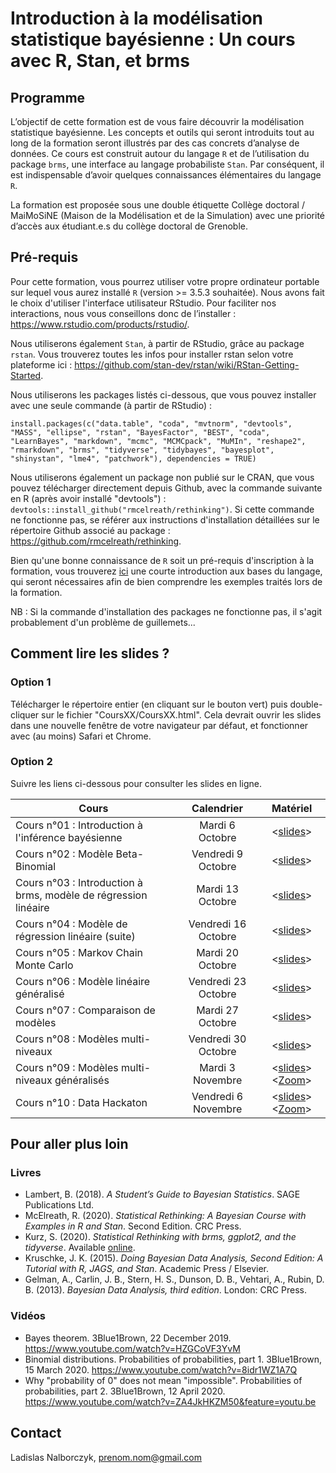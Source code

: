 # Introduction à la modélisation statistique bayésienne : Un cours avec R, Stan, et brms

## Programme

L’objectif de cette formation est de vous faire découvrir la modélisation statistique bayésienne. Les concepts et outils qui seront introduits tout au long de la formation seront illustrés par des cas concrets d’analyse de données. Ce cours est construit autour du langage `R` et de l’utilisation du package `brms`, une interface au langage probabiliste `Stan`. Par conséquent, il est indispensable d’avoir quelques connaissances élémentaires du langage `R`.

La formation est proposée sous une double étiquette Collège doctoral / MaiMoSiNE (Maison de la Modélisation et de la Simulation) avec une priorité d’accès aux étudiant.e.s du collège doctoral de Grenoble.

## Pré-requis

Pour cette formation, vous pourrez utiliser votre propre ordinateur portable sur lequel vous aurez installé `R` (version >= 3.5.3 souhaitée). Nous avons fait le choix d'utiliser l'interface utilisateur RStudio. Pour faciliter nos interactions, nous vous conseillons donc de l’installer : https://www.rstudio.com/products/rstudio/.

Nous utiliserons également `Stan`, à partir de RStudio, grâce au package `rstan`. Vous trouverez toutes les infos pour installer rstan selon votre plateforme ici : https://github.com/stan-dev/rstan/wiki/RStan-Getting-Started.

Nous utiliserons les packages listés ci-dessous, que vous pouvez installer avec une seule commande (à partir de RStudio) :

`install.packages(c("data.table", "coda", "mvtnorm", "devtools", "MASS", "ellipse", "rstan", "BayesFactor", "BEST", "coda", "LearnBayes", "markdown", "mcmc", "MCMCpack", "MuMIn", "reshape2", "rmarkdown", "brms", "tidyverse", "tidybayes", "bayesplot", "shinystan", "lme4", "patchwork"), dependencies = TRUE)`

Nous utiliserons également un package non publié sur le CRAN, que vous pouvez télécharger directement depuis Github, avec la commande suivante en R (après avoir installé "devtools") : `devtools::install_github("rmcelreath/rethinking")`. Si cette commande ne fonctionne pas, se référer aux instructions d'installation détaillées sur le répertoire Github associé au package : https://github.com/rmcelreath/rethinking.

Bien qu'une bonne connaissance de `R` soit un pré-requis d'inscription à la formation, vous trouverez [ici](https://cran.r-project.org/doc/contrib/Torfs+Brauer-Short-R-Intro.pdf) une courte introduction aux bases du langage, qui seront nécessaires afin de bien comprendre les exemples traités lors de la formation.

NB : Si la commande d'installation des packages ne fonctionne pas, il s'agit probablement d'un problème de guillemets...

## Comment lire les slides ?

### Option 1

Télécharger le répertoire entier (en cliquant sur le bouton vert) puis double-cliquer sur le fichier "CoursXX/CoursXX.html". Cela devrait ouvrir les slides dans une nouvelle fenêtre de votre navigateur par défaut, et fonctionner avec (au moins) Safari et Chrome.

### Option 2

Suivre les liens ci-dessous pour consulter les slides en ligne.

| Cours | Calendrier | Matériel |
|-------|:----------:|:--------:|
| Cours n°01 : Introduction à l'inférence bayésienne | Mardi 6 Octobre | <[slides](https://www.barelysignificant.com/IMSB2020/slides/Cours01)> |
| Cours n°02 : Modèle Beta-Binomial | Vendredi 9 Octobre | <[slides](https://www.barelysignificant.com/IMSB2020/slides/Cours02)> |
| Cours n°03 : Introduction à brms, modèle de régression linéaire | Mardi 13 Octobre | <[slides](https://www.barelysignificant.com/IMSB2020/slides/Cours03)> |
| Cours n°04 : Modèle de régression linéaire (suite) | Vendredi 16 Octobre | <[slides](https://www.barelysignificant.com/IMSB2020/slides/Cours04)> |
| Cours n°05 : Markov Chain Monte Carlo | Mardi 20 Octobre | <[slides](https://www.barelysignificant.com/IMSB2020/slides/Cours05)> |
| Cours n°06 : Modèle linéaire généralisé | Vendredi 23 Octobre | <[slides](https://www.barelysignificant.com/IMSB2020/slides/Cours06)> |
| Cours n°07 : Comparaison de modèles | Mardi 27 Octobre | <[slides](https://www.barelysignificant.com/IMSB2020/slides/Cours07)> |
| Cours n°08 : Modèles multi-niveaux | Vendredi 30 Octobre | <[slides](https://www.barelysignificant.com/IMSB2020/slides/Cours08)> |
| Cours n°09 : Modèles multi-niveaux généralisés | Mardi 3 Novembre | <[slides](https://www.barelysignificant.com/IMSB2020/slides/Cours09)> <[Zoom](https://univ-grenoble-alpes-fr.zoom.us/j/97569015383?pwd=ai9vVlJCODVvMEdNMUpFTElOdlNtUT09)> |
| Cours n°10 : Data Hackaton | Vendredi 6 Novembre | <[slides](https://www.barelysignificant.com/IMSB2020/slides/Cours10)> <[Zoom](https://univ-grenoble-alpes-fr.zoom.us/j/94061357264?pwd=cWJiZkVKejRiVWZaaEJaSS96LzNBZz09)> |

## Pour aller plus loin

### Livres

- Lambert, B. (2018). *A Student’s Guide to Bayesian Statistics*. SAGE Publications Ltd.
- McElreath, R. (2020). *Statistical Rethinking: A Bayesian Course with Examples in R and Stan*. Second Edition. CRC Press.
- Kurz, S. (2020). *Statistical Rethinking with brms, ggplot2, and the tidyverse*. Available [online](https://bookdown.org/ajkurz/Statistical_Rethinking_recoded/).
- Kruschke, J. K. (2015). *Doing Bayesian Data Analysis, Second Edition: A Tutorial with R, JAGS, and Stan*. Academic Press / Elsevier.
- Gelman, A., Carlin, J. B., Stern, H. S., Dunson, D. B., Vehtari, A., Rubin, D. B. (2013). *Bayesian Data Analysis, third edition*. London: CRC Press.

### Vidéos

- Bayes theorem. 3Blue1Brown, 22 December 2019. https://www.youtube.com/watch?v=HZGCoVF3YvM
- Binomial distributions. Probabilities of probabilities, part 1. 3Blue1Brown, 15 March 2020. https://www.youtube.com/watch?v=8idr1WZ1A7Q
- Why "probability of 0" does not mean "impossible". Probabilities of probabilities, part 2. 3Blue1Brown, 12 April 2020. https://www.youtube.com/watch?v=ZA4JkHKZM50&feature=youtu.be

## Contact

Ladislas Nalborczyk, prenom.nom@gmail.com

